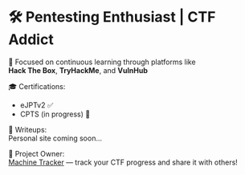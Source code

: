 # 🛠️ Pentesting Enthusiast | CTF Addict

🎯 Focused on continuous learning through platforms like  
**Hack The Box**, **TryHackMe**, and **VulnHub**

🎓 Certifications:  
- eJPTv2 ✅  
- CPTS (in progress) 🚧

📄 Writeups:  
Personal site coming soon...

🧠 Project Owner:  
[Machine Tracker](https://machinetracker.lovable.app) — track your CTF progress and share it with others! 
